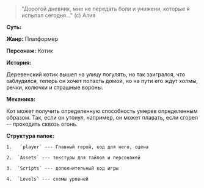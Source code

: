 > "Дорогой дневник, мне не передать боли и унижени, которые я испытал сегодня..." (с) Алия

**Суть:**

**Жанр:** Платформер  

**Персонаж:** Котик

**История:** 

Деревенский котик вышел на улицу погулять, но так заигрался, что заблудился, теперь он хочет попасть домой, но на пути его ждут холмы, речки, колючки и страшные вороны.

**Механика:**

Кот может получить определенную способность умерев определенным образом. Так, если он утонул, например, он может плавать, если сгорел -- проходить сквозь огонь.

**Структура папок:**

    1.   `player` --- Главный герой, код для него, сцена
    
    2.  `Assets` --- текстуры для тайлов и персонажей
    
    3.  `Scripts` --- дополнительный код игры
    
    4.  `Levels` --- схемы уровней
